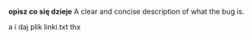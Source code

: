 **opisz co się dzieje**
A clear and concise description of what the bug is.

a i daj plik linki.txt thx
